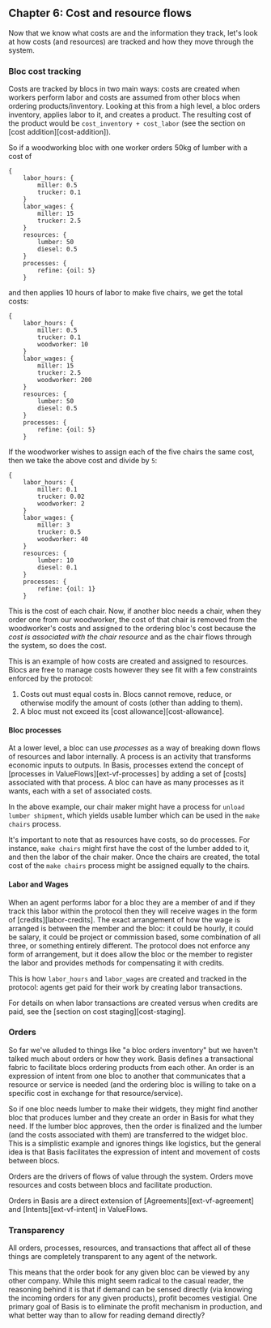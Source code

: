 ## Chapter 6: Cost and resource flows

Now that we know what costs are and the information they track, let's look at how costs (and resources) are tracked and how they move through the system.

### Bloc cost tracking

Costs are tracked by blocs in two main ways: costs are created when workers perform labor and costs are assumed from other blocs when ordering products/inventory. Looking at this from a high level, a bloc orders inventory, applies labor to it, and creates a product. The resulting cost of the product would be `cost_inventory + cost_labor` (see the section on [cost addition][cost-addition]).

So if a woodworking bloc with one worker orders 50kg of lumber with a cost of

```
{
    labor_hours: {
        miller: 0.5
        trucker: 0.1
    }
    labor_wages: {
        miller: 15
        trucker: 2.5
    }
    resources: {
        lumber: 50
        diesel: 0.5
    }
    processes: {
        refine: {oil: 5}
    }
```

and then applies 10 hours of labor to make five chairs, we get the total costs:

```
{
    labor_hours: {
        miller: 0.5
        trucker: 0.1
        woodworker: 10
    }
    labor_wages: {
        miller: 15
        trucker: 2.5
        woodworker: 200
    }
    resources: {
        lumber: 50
        diesel: 0.5
    }
    processes: {
        refine: {oil: 5}
    }
```

If the woodworker wishes to assign each of the five chairs the same cost, then we take the above cost and divide by `5`:

```
{
    labor_hours: {
        miller: 0.1
        trucker: 0.02
        woodworker: 2
    }
    labor_wages: {
        miller: 3
        trucker: 0.5
        woodworker: 40
    }
    resources: {
        lumber: 10
        diesel: 0.1
    }
    processes: {
        refine: {oil: 1}
    }
```

This is the cost of each chair. Now, if another bloc needs a chair, when they order one from our woodworker, the cost of that chair is removed from the woodworker's costs and assigned to the ordering bloc's cost because the *cost is associated with the chair resource* and as the chair flows through the system, so does the cost.

This is an example of how costs are created and assigned to resources. Blocs are free to manage costs however they see fit with a few constraints enforced by the protocol:

1. Costs out must equal costs in. Blocs cannot remove, reduce, or otherwise modify the amount of costs (other than adding to them).
2. A bloc must not exceed its [cost allowance][cost-allowance].

#### Bloc processes

At a lower level, a bloc can use *processes* as a way of breaking down flows of resources and labor internally. A process is an activity that transforms economic inputs to outputs. In Basis, processes extend the concept of [processes in ValueFlows][ext-vf-processes] by adding a set of [costs] associated with that process. A bloc can have as many processes as it wants, each with a set of associated costs.

In the above example, our chair maker might have a process for `unload lumber shipment`, which yields usable lumber which can be used in the `make chairs` process.

It's important to note that as resources have costs, so do processes. For instance, `make chairs` might first have the cost of the lumber added to it, and then the labor of the chair maker. Once the chairs are created, the total cost of the `make chairs` process might be assigned equally to the chairs.

#### Labor and Wages

When an agent performs labor for a bloc they are a member of and if they track this labor within the protocol then they will receive wages in the form of [credits][labor-credits]. The exact arrangement of how the wage is arranged is between the member and the bloc: it could be hourly, it could be salary, it could be project or commission based, some combination of all three, or something entirely different. The protocol does not enforce any form of arrangement, but it does allow the bloc or the member to register the labor and provides methods for compensating it with credits.

This is how `labor_hours` and `labor_wages` are created and tracked in the protocol: agents get paid for their work by creating labor transactions.

For details on when labor transactions are created versus when credits are paid, see the [section on cost staging][cost-staging].

### Orders

So far we've alluded to things like "a bloc orders inventory" but we haven't talked much about orders or how they work. Basis defines a transactional fabric to facilitate blocs ordering products from each other. An order is an expression of intent from one bloc to another that communicates that a resource or service is needed (and the ordering bloc is willing to take on a specific cost in exchange for that resource/service).

So if one bloc needs lumber to make their widgets, they might find another bloc that produces lumber and they create an order in Basis for what they need. If the lumber bloc approves, then the order is finalized and the lumber (and the costs associated with them) are transferred to the widget bloc. This is a simplistic example and ignores things like logistics, but the general idea is that Basis facilitates the expression of intent and movement of costs between blocs.

Orders are the drivers of flows of value through the system. Orders move resources and costs between blocs and facilitate production.

Orders in Basis are a direct extension of [Agreements][ext-vf-agreement] and [Intents][ext-vf-intent] in ValueFlows.

### Transparency

All orders, processes, resources, and transactions that affect all of these things are completely transparent to any agent of the network. 

This means that the order book for any given bloc can be viewed by any other company. While this might seem radical to the casual reader, the reasoning behind it is that if demand can be sensed directly (via knowing the incoming orders for any given products), profit becomes vestigial. One primary goal of Basis is to eliminate the profit mechanism in production, and what better way than to allow for reading demand directly?

